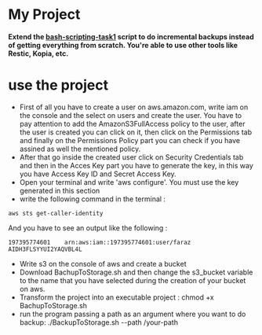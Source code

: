 # My Project
#### Extend the [bash-scripting-task1](https://github.com/farazfaraz/bash-scripting-task1) script to do incremental backups instead of getting everything from scratch. You're able to use other tools like Restic, Kopia, etc.

# use the project
* First of all you have to create a user on aws.amazon.com, write iam on the console and the select on users and create the user. You have to pay attention to add the AmazonS3FullAccess policy to the user, after the user is created you can click on it, then click on the Permissions tab and finally on the Permissions Policy part you can check if you have assined as well the mentioned policy.
* After that go inside the created user click on Security Credentials tab and then in the Acces Key part you have to generate the key, in this way you have Access Key ID and Secret Access Key. 
* Open your terminal and write 'aws configure'. You must use the key generated in this section
* write the following command in the terminal :
```
aws sts get-caller-identity
```
And you have to see an output like the following :
```
197395774601    arn:aws:iam::197395774601:user/faraz   AIDH3FLSYYUI2YAQVBL4L
```
* Write s3 on the console of aws and create a bucket
* Download BachupToStorage.sh and then change the s3_bucket variable to the name that you have selected during the creation of your bucket on aws.
* Transform the project into an executable project : chmod +x BachupToStorage.sh
* run the program passing a path as an argument where you want to do backup: ./BackupToStorage.sh --path /your-path
